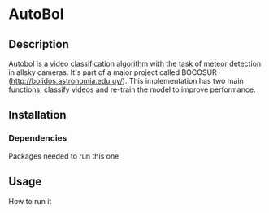 # AutoBol

## Description

Autobol is a video classification algorithm with the task of meteor detection in allsky cameras. It's part of a major project called BOCOSUR (http://bolidos.astronomia.edu.uy/).
This implementation has two main functions, classify videos and re-train the model to improve performance.

## Installation

### Dependencies

Packages needed to run this one

## Usage

How to run it
